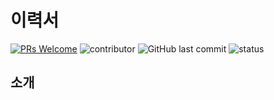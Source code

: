 # 이력서
[![PRs Welcome](https://img.shields.io/badge/PRs-welcome-brightgreen.svg?style=flat-square)](http://makeapullrequest.com)
![contributor](https://img.shields.io/github/contributors/korea3611/RESUME.svg)
![GitHub last commit](https://img.shields.io/github/last-commit/korea3611/RESUME.svg)
![status](https://img.shields.io/badge/offer_welcome-brightgreen.svg)

## 소개
